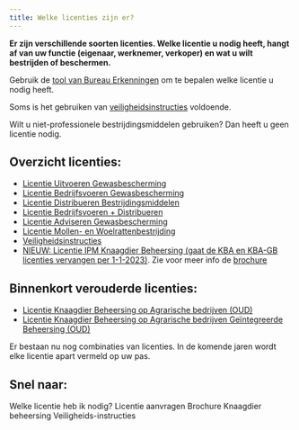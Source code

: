 ```yaml
---
title: Welke licenties zijn er?
---
```


**Er zijn verschillende soorten licenties. Welke licentie u nodig heeft, hangt af van uw functie (eigenaar, werknemer, verkoper) en wat u wilt bestrijden of beschermen.**

Gebruik de [tool van Bureau Erkenningen](/licenties/welke-licentie-heb-ik-nodig) om te bepalen welke licentie u nodig heeft.

Soms is het gebruiken van [veiligheidsinstructies](/licenties/welke-licenties-zijn-er/veiligheidsinstructies) voldoende.

Wilt u niet-professionele bestrijdingsmiddelen gebruiken? Dan heeft u geen licentie nodig.

## Overzicht licenties:

- [Licentie Uitvoeren Gewasbescherming](/licenties/welke-licenties-zijn-er/licentie-uitvoeren-gewasbescherming)
- [Licentie Bedrijfsvoeren Gewasbescherming](/licenties/welke-licenties-zijn-er/licentie-bedrijfsvoeren-gewasbescherming/)
- [Licentie Distribueren Bestrijdingsmiddelen](/licenties/welke-licenties-zijn-er/licentie-distribueren-bestrijdingsmiddelen)
- [Licentie Bedrijfsvoeren + Distribueren](/licenties/welke-licenties-zijn-er/licentie-bedrijfsvoeren-distribueren)
- [Licentie Adviseren Gewasbescherming](/licenties/welke-licenties-zijn-er/licentie-adviseren-gewasbescherming)
- [Licentie Mollen- en Woelrattenbestrijding](/licenties/welke-licenties-zijn-er/licentie-mollen-en-woelrattenbestrijding)
- [Veiligheidsinstructies](/licenties/welke-licenties-zijn-er/veiligheidsinstructies)
- [NIEUW: Licentie IPM Knaagdier Beheersing (gaat de KBA en KBA-GB licenties vervangen per 1-1-2023)](/licenties/welke-licenties-zijn-er/licentie-ipm-knaagdierbeheersing-op-agrarische-bedrijven). Zie voor meer info de [brochure](https://administratie.erkenningen.nl/Portals/1/20221012_Folder_knaagdierbeheersing-2022.pdf)

## Binnenkort verouderde licenties:

- [Licentie Knaagdier Beheersing op Agrarische bedrijven (OUD)](/licenties/welke-licenties-zijn-er/licentie-knaagdierbeheersing-op-agrarische-bedrijven)
- [Licentie Knaagdier Beheersing op Agrarische bedrijven Geïntegreerde Beheersing (OUD)](/licenties/welke-licenties-zijn-er/licentie-knaagdierbeheersing-op-agrarische-bedrijven-geintegreerde-beheersing)

Er bestaan nu nog combinaties van licenties. In de komende jaren wordt elke licentie apart vermeld op uw pas.

## Snel naar:

<LinkButtonContainer>
<LinkButton to="/licenties/welke-licentie-heb-ik-nodig">Welke licentie heb ik nodig?</LinkButton>
<LinkButton to="/licenties/licentie-aanvragen">Licentie aanvragen</LinkButton>
<LinkButton to="https://administratie.erkenningen.nl/Portals/1/20221012_Folder_knaagdierbeheersing-2022.pdf">Brochure Knaagdier beheersing</LinkButton>
<LinkButton to="/licenties/welke-licenties-zijn-er/veiligheidsinstructies">Veiligheids-instructies</LinkButton>
</LinkButtonContainer>
